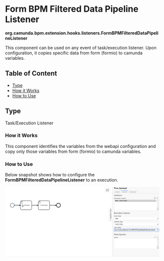 # Form BPM Filtered Data Pipeline Listener 

**org.camunda.bpm.extension.hooks.listeners.FormBPMFilteredDataPipelineListener**

This component can be used on any event of task/execution listener.  Upon configuration, it copies specific data from form (formio) to camunda variables.

## Table of Content
* [Type](#type)
* [How it Works](#how-it-works)
* [How to Use](#how-to-use)

## Type

Task/Execution Listener

### How it Works

This component identifies the variables from the webapi configuration and copy only those variables from form (formio) to camunda variables.

### How to Use

Below snapshot shows how to configure the **FormBPMFilteredDataPipelineListener** to an execution. 

![Form DataFilteredPipeline listener - Snapshot](./images/formbpmfiltereddatapipeline-listener-snp1.png)